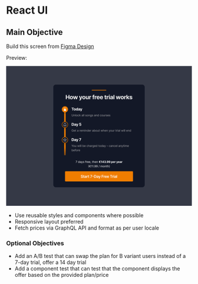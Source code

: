 # React UI

## Main Objective

Build this screen from [Figma Design](https://www.figma.com/design/U5kNVKVj1ZSsPnXtlSWckQ/PLG-Code-Challenge?node-id=0-1&m=dev)

Preview:

![Preview of Figma Design](preview.png)

- Use reusable styles and components where possible
- Responsive layout preferred
- Fetch prices via GraphQL API and format as per user locale

### Optional Objectives

- Add an A/B test that can swap the plan for B variant users instead of a 7-day trial, offer a 14 day trial
- Add a component test that can test that the component displays the offer based on the provided plan/price
